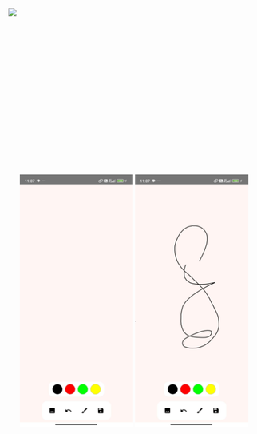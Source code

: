 <a href="https://github.com/DangCaoHau2004/DrawingAppKotlin/releases/download/v1.0.0/drawApp.apk">
  <img src="https://playerzon.com/asset/download.png" width="200"/>
</a>

<p align="center" style="padding-top:300px;">
  <img src="https://github.com/DangCaoHau2004/DrawingAppKotlin/blob/main/images/images_1.jpg?raw=true" width="45%" />
  <img src="https://github.com/DangCaoHau2004/DrawingAppKotlin/blob/main/images/images_2.jpg?raw=true" width="45%" />
</p>
